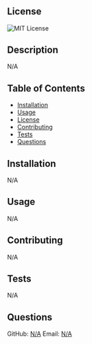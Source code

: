 
# 


  ## License
  ![MIT License](https://img.shields.io/badge/license-MIT-brightgreen)
  
  
    

## Description
N/A

## Table of Contents
- [Installation](#installation)
- [Usage](#usage)
- [License](#license)
- [Contributing](#contributing)
- [Tests](#tests)
- [Questions](#questions)

## Installation
N/A

## Usage
N/A

## Contributing
N/A

## Tests
N/A

## Questions
GitHub: [N/A](https://github.com/N/A)
Email: [N/A](mailto:N/A)
  